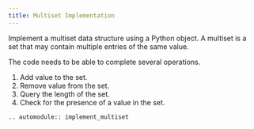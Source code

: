 ```yaml
---
title: Multiset Implementation
---
```


Implement a multiset data structure using
a Python object. A multiset is a set that
may contain multiple entries of the same value.

The code needs to be able to complete several operations.

1. Add value to the set.
2. Remove value from the set.
3. Query the length of the set.
4. Check for the presence of a value in the set.

```{eval-rst}
.. automodule:: implement_multiset
```